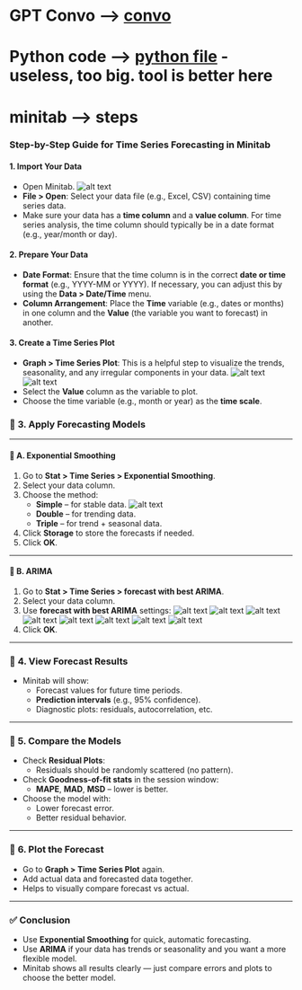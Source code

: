 # GPT Convo --> [convo](https://chatgpt.com/share/6808f1d2-7c5c-800c-9772-e629ea780c6a)

# Python code --> [python file](./p9.py) - useless, too big. tool is better here

# minitab --> steps

### **Step-by-Step Guide for Time Series Forecasting in Minitab**

#### 1. **Import Your Data**
   - Open Minitab.
   ![alt text](image.png)
   - **File > Open**: Select your data file (e.g., Excel, CSV) containing time series data.
   - Make sure your data has a **time column** and a **value column**. For time series analysis, the time column should typically be in a date format (e.g., year/month or day).

#### 2. **Prepare Your Data**
   - **Date Format**: Ensure that the time column is in the correct **date or time format** (e.g., YYYY-MM or YYYY). If necessary, you can adjust this by using the **Data > Date/Time** menu.
   - **Column Arrangement**: Place the **Time** variable (e.g., dates or months) in one column and the **Value** (the variable you want to forecast) in another.

#### 3. **Create a Time Series Plot**
   - **Graph > Time Series Plot**: This is a helpful step to visualize the trends, seasonality, and any irregular components in your data.
   ![alt text](image-1.png)
   ![alt text](image-2.png)
   - Select the **Value** column as the variable to plot.
   - Choose the time variable (e.g., month or year) as the **time scale**.

### 🔹 **3. Apply Forecasting Models**

---

#### 📌 A. **Exponential Smoothing**
1. Go to **Stat > Time Series > Exponential Smoothing**.
2. Select your data column.
3. Choose the method:
   - **Simple** – for stable data.
   ![alt text](image-3.png)
   - **Double** – for trending data.
   - **Triple** – for trend + seasonal data.
4. Click **Storage** to store the forecasts if needed.
5. Click **OK**.

---

#### 📌 B. **ARIMA**
1. Go to **Stat > Time Series > forecast with best ARIMA**.
2. Select your data column.
3. Use **forecast with best ARIMA** settings:
   ![alt text](image-4.png)
   ![alt text](image-5.png)
   ![alt text](image-6.png)
   ![alt text](image-7.png)
   ![alt text](image-8.png)
   ![alt text](image-9.png)
   ![alt text](image-10.png)
   ![alt text](image-11.png)
4. Click **OK**.

---

### 🔹 **4. View Forecast Results**
- Minitab will show:
  - Forecast values for future time periods.
  - **Prediction intervals** (e.g., 95% confidence).
  - Diagnostic plots: residuals, autocorrelation, etc.

---

### 🔹 **5. Compare the Models**
- Check **Residual Plots**:
  - Residuals should be randomly scattered (no pattern).
- Check **Goodness-of-fit stats** in the session window:
  - **MAPE**, **MAD**, **MSD** – lower is better.
- Choose the model with:
  - Lower forecast error.
  - Better residual behavior.

---

### 🔹 **6. Plot the Forecast**
- Go to **Graph > Time Series Plot** again.
- Add actual data and forecasted data together.
- Helps to visually compare forecast vs actual.

---

### ✅ **Conclusion**
- Use **Exponential Smoothing** for quick, automatic forecasting.
- Use **ARIMA** if your data has trends or seasonality and you want a more flexible model.
- Minitab shows all results clearly — just compare errors and plots to choose the better model.